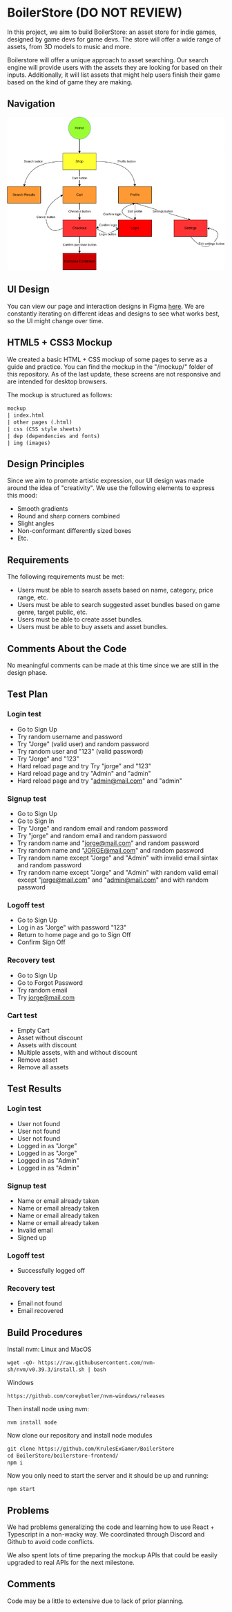 # BoilerStore (DO NOT REVIEW)

In this project, we aim to build BoilerStore: an asset store for indie games, designed by game devs for game devs. The store will offer a wide range of assets, from 3D models to music and more.

Boilerstore will offer a unique approach to asset searching. Our search engine will provide users with the assets they are looking for based on their inputs. Additionally, it will list assets that might help users finish their game based on the kind of game they are making.

## Navigation
![navigation diagram](navigation/navigation_diagram.png)

## UI Design
You can view our page and interaction designs in Figma [here](https://www.figma.com/file/0VzORJzqKJ0QuVIZ8dZElY/Web?type=design&node-id=0%3A1&t=3D4Uz93yfZ2p1mte-1). We are constantly iterating on different ideas and designs to see what works best, so the UI might change over time.

## HTML5 + CSS3 Mockup
We created a basic HTML + CSS mockup of some pages to serve as a guide and practice. You can find the mockup in the "/mockup/" folder of this repository. As of the last update, these screens are not responsive and are intended for desktop browsers.

The mockup is structured as follows:

    mockup
    | index.html
    | other pages (.html)
    | css (CSS style sheets)
    | dep (dependencies and fonts)
    | img (images)

## Design Principles
Since we aim to promote artistic expression, our UI design was made around the idea of "creativity". We use the following elements to express this mood:

- Smooth gradients
- Round and sharp corners combined
- Slight angles
- Non-conformant differently sized boxes
- Etc.

## Requirements
The following requirements must be met:

- Users must be able to search assets based on name, category, price range, etc.
- Users must be able to search suggested asset bundles based on game genre, target public, etc.
- Users must be able to create asset bundles.
- Users must be able to buy assets and asset bundles.

## Comments About the Code
No meaningful comments can be made at this time since we are still in the design phase.

## Test Plan
### Login test
- Go to Sign Up
- Try random username and password
- Try "Jorge" (valid user) and random password
- Try random user and "123" (valid password)
- Try "Jorge" and "123"
- Hard reload page and try Try "jorge" and "123"
- Hard reload page and try "Admin" and "admin"
- Hard reload page and try "admin@mail.com" and "admin"

### Signup test
- Go to Sign Up
- Go to Sign In
- Try "Jorge" and random email and random password
- Try "jorge" and random email and random password
- Try random name and "jorge@mail.com" and random password
- Try random name and "JORGE@mail.com" and random password
- Try random name except "Jorge" and "Admin" with invalid email sintax and random password
- Try random name except "Jorge" and "Admin" with random valid email except "jorge@mail.com" and "admin@mail.com" and with random password

### Logoff test
- Go to Sign Up
- Log in as "Jorge" with password "123"
- Return to home page and go to Sign Off
- Confirm Sign Off

### Recovery test
- Go to Sign Up
- Go to Forgot Password
- Try random email
- Try jorge@mail.com
  
### Cart test
- Empty Cart
- Asset without discount
- Assets with discount
- Multiple assets, with and without discount
- Remove asset
- Remove all assets

## Test Results
### Login test
- User not found
- User not found
- User not found
- Logged in as "Jorge"
- Logged in as "Jorge"
- Logged in as "Admin"
- Logged in as "Admin"
 
### Signup test
- Name or email already taken
- Name or email already taken
- Name or email already taken
- Name or email already taken
- Invalid email
- Signed up

### Logoff test
- Successfully logged off
 
### Recovery test
- Email not found
- Email recovered
  
## Build Procedures
Install nvm:
Linux and MacOS
```
wget -qO- https://raw.githubusercontent.com/nvm-sh/nvm/v0.39.3/install.sh | bash
```
Windows
```
https://github.com/coreybutler/nvm-windows/releases
```

Then install node using nvm:
```
nvm install node
```

Now clone our repository and install node modules
```
git clone https://github.com/KrulesExGamer/BoilerStore
cd BoilerStore/boilerstore-frontend/
npm i
```

Now you only need to start the server and it should be up and running:
```
npm start
```

## Problems
We had problems generalizing the code and learning how to use React + Typescript in a non-wacky way. We coordinated through Discord and Github to avoid code conflicts.

We also spent lots of time preparing the mockup APIs that could be easily upgraded to real APIs for the next milestone.

## Comments
Code may be a little to extensive due to lack of prior planning.
